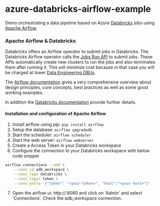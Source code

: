 # azure-databricks-airflow-example
Demo orchestrating a data pipeline based on Azure [Databricks](https://databricks.com/) jobs using [Apache Airflow](https://airflow.apache.org/).

### Apache Airflow & Databricks

Databricks offers an Airflow operator to submit jobs in Databricks. The Databricks Airflow operator calls the [Jobs Run API](https://docs.databricks.com/dev-tools/api/latest/jobs.html#jobsjobsservicerunnow) to submit jobs. These APIs automatically create new clusters to run the jobs and also terminates them after running it. This will minimize cost because in that case you will be charged at lower [Data Engineering DBUs](https://azure.microsoft.com/en-us/pricing/details/databricks/).

The [Airflow documentation](https://airflow.apache.org/docs/stable/) gives a very comprehensive overview about design principles, core concepts, best practices as well as some good working examples.

In addition the [Databricks documentation](https://docs.databricks.com/dev-tools/data-pipelines.html#apache-airflow) provide further details.

#### Installation and configuration of Apache Airflow
1. Install airflow using pip: `pip install airflow`
2. Setup the database: `airflow upgradedb`
3. Start the scheduler: `airflow scheduler`
4. Start the web server: `airflow webserver`
5. Create a Access Token in your Databricks workspace
6. Configure the connection to your Databricks workspace with below code snippet

```bash
airflow connections --add \
	--conn_id adb_workspace \
	--conn_type databricks \
	--conn_login token \
	--conn_extra '{"token": "<your-token>", "host":"<your-host>"}'
```

7. Open the airflow ui: http://<host>:8080 and click on 'Admin' and select 'Connections'. Check the adb_workspace connection.